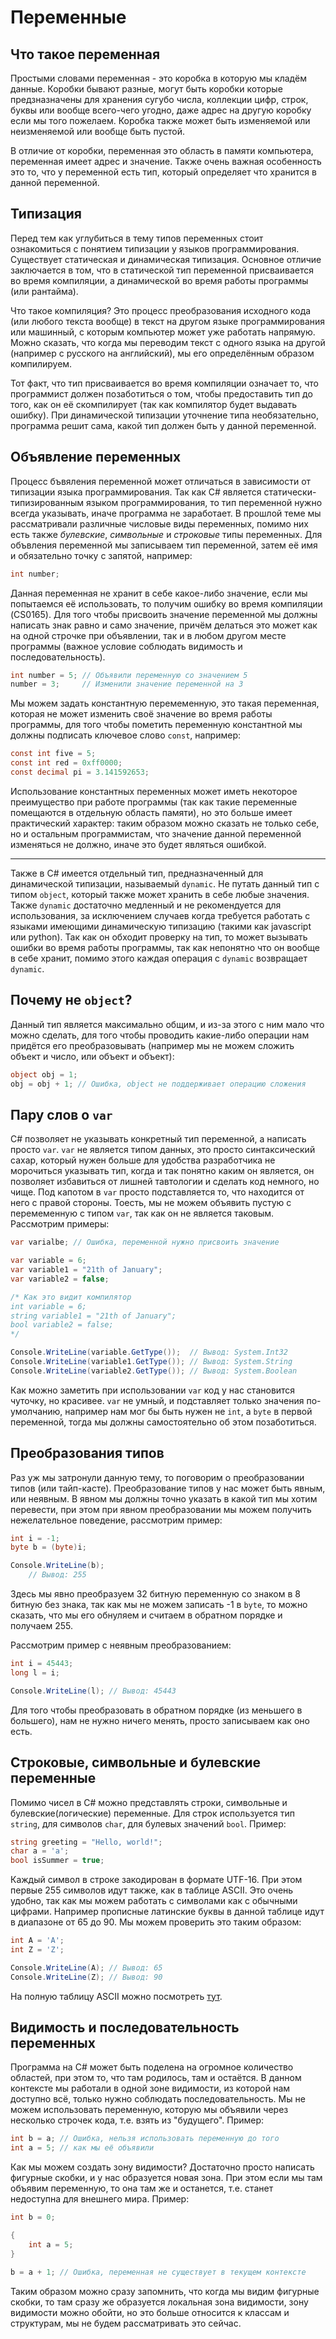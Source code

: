 # Переменные

## Что такое переменная

Простыми словами переменная - это коробка в которую мы кладём данные. Коробки бывают разные, могут быть коробки которые предзназначены для хранения сугубо числа, коллекции цифр, строк, буквы или вообще всего-чего угодно, даже адрес на другую коробку если мы того пожелаем. Коробка также может быть изменяемой или неизменяемой или вообще быть пустой.

В отличие от коробки, переменная это область в памяти компьютера, переменная имеет адрес и значение. Также очень важная особенность это то, что у переменной есть тип, который определяет что хранится в данной переменной.

## Типизация

Перед тем как углубиться в тему типов переменных стоит ознакомиться с понятием типизации у языков программирования. Существует статическая и динамическая типизация. Основное отличие заключается в том, что в статической тип переменной присваивается во время компиляции, а динамической во время работы программы (или рантайма).

Что такое компиляция? Это процесс преобразования исходного кода (или любого текста вообще) в текст на другом языке программирования или машинный, с которым компьютер может уже работать напрямую. Можно сказать, что когда мы переводим текст с одного языка на другой (например с русского на английский), мы его определённым образом компилируем.

Тот факт, что тип присваивается во время компиляции означает то, что программист должен позаботиться о том, чтобы предоставить тип до того, как он её скомпилирует (так как компилятор будет выдавать ошибку). При динамической типизации уточнение типа необязательно, программа решит сама, какой тип должен быть у данной переменной.

## Объявление переменных

Процесс бъвяления переменной может отличаться в зависимости от типизации языка программирования. Так как C# является статически-типизированным языком программирования, то тип переменной нужно всегда указывать, иначе программа не заработает. В прошлой теме мы рассматривали различные числовые виды переменных, помимо них есть также _булевские_, _символьные_ и _строковые_ типы переменных. Для объвления переменной мы записываем тип переменной, затем её имя и обязательно точку с запятой, например:

```csharp
int number;
```

Данная переменная не хранит в себе какое-либо значение, если мы попытаемся её использовать, то получим ошибку во время компиляции (CS0165). Для того чтобы присвоить значение переменной мы должны написать знак равно и само значение, причём делаться это может как на одной строчке при объявлении, так и в любом другом месте программы (важное условие соблюдать видимость и последовательность).

```csharp
int number = 5; // Объявили переменную со значением 5
number = 3;     // Изменили значение переменной на 3
```

Мы можем задать константную перемеменную, это такая переменная, которая не может изменить своё значение во время работы программы, для того чтобы пометить переменную константной мы должны подписать ключевое слово `const`, например:

```csharp
const int five = 5;
const int red = 0xff0000;
const decimal pi = 3.141592653;
```

Использование константных переменных может иметь некоторое преимущество при работе программы (так как такие переменные помещаются в отдельную область памяти), но это больше имеет практический характер: таким образом можно сказать не только себе, но и остальным программистам, что значение данной переменной изменяться не должно, иначе это будет являться ошибкой.

---

Также в C# имеется отдельный тип, предназначенный для динамической типизации, называемый `dynamic`. Не путать данный тип с типом `object`, который также может хранить в себе любые значения. Также `dynamic` достаточно медленный и не рекомендуется для использования, за исключением случаев когда требуется работать с языками имеющими динамическую типизацию (такими как javascript или python). Так как он обходит проверку на тип, то может вызывать ошибки во время работы программы, так как непонятно что он вообще в себе хранит, помимо этого каждая операция с `dynamic` возвращает `dynamic`.

## Почему не `object`?

Данный тип является максимально общим, и из-за этого с ним мало что можно сделать, для того чтобы проводить какие-либо операции нам придётся его преобразовывать (например мы не можем сложить объект и число, или объект и объект):

```csharp
object obj = 1;
obj = obj + 1; // Ошибка, object не поддерживает операцию сложения
```

## Пару слов о `var`

C# позволяет не указывать конкретный тип переменной, а написать просто `var`. `var` не является типом данных, это просто синтаксический сахар, который нужен больше для удобства разработчика не морочиться указывать тип, когда и так понятно каким он является, он позволяет избавиться от лишней тавтологии и сделать код немного, но чище. Под капотом в `var` просто подставляется то, что находится от него с правой стороны. Тоесть, мы не можем объявить пустую с перемеменную с типом `var`, так как он не является таковым. Рассмотрим примеры:

```csharp
var varialbe; // Ошибка, переменной нужно присвоить значение
```

```csharp
var variable = 6;
var variable1 = "21th of January";
var variable2 = false;

/* Как это видит компилятор
int variable = 6;
string variable1 = "21th of January";
bool variable2 = false;
*/

Console.WriteLine(variable.GetType());  // Вывод: System.Int32
Console.WriteLine(variable1.GetType()); // Вывод: System.String
Console.WriteLine(variable2.GetType()); // Вывод: System.Boolean
```

Как можно заметить при использовании `var` код у нас становится чуточку, но красивее. `var` не умный, и подставляет только значения по-умолчанию, например нам мог бы быть нужен не `int`, а `byte` в первой переменной, тогда мы должны самостоятельно об этом позаботиться.

## Преобразования типов

Раз уж мы затронули данную тему, то поговорим о преобразовании типов (или тайп-касте). Преобразование типов у нас может быть явным, или неявным. В явном мы должны точно указать в какой тип мы хотим перевести, при этом при явном преобразовании мы можем получить нежелательное поведение, рассмотрим пример:

```csharp
int i = -1;
byte b = (byte)i;

Console.WriteLine(b);
    // Вывод: 255
```

Здесь мы явно преобразуем 32 битную переменную со знаком в 8 битную без знака, так как мы не можем записать -1 в `byte`, то можно сказать, что мы его обнуляем и считаем в обратном порядке и получаем 255.

Рассмотрим пример с неявным преобразованием:

```csharp
int i = 45443;
long l = i;

Console.WriteLine(l); // Вывод: 45443
```

Для того чтобы преобразовать в обратном порядке (из меньшего в большего), нам не нужно ничего менять, просто записываем как оно есть.

## Строковые, символьные и булевские переменные

Помимо чисел в C# можно представлять строки, символьные и булевские(логические) переменные. Для строк используется тип `string`, для символов `char`, для булевых значений `bool`. Пример:

```csharp
string greeting = "Hello, world!";
char a = 'a';
bool isSummer = true;
```

Каждый символ в строке закодирован в формате UTF-16. При этом первые 255 символов идут также, как в таблице ASCII. Это очень удобно, так как мы можем работать с символами как с обычными цифрами. Например прописные латинские буквы в данной таблице идут в диапазоне от 65 до 90. Мы можем проверить это таким образом:

```csharp
int A = 'A';
int Z = 'Z';

Console.WriteLine(A); // Вывод: 65
Console.WriteLine(Z); // Вывод: 90
```

На полную таблицу ASCII можно посмотреть [тут](https://external-content.duckduckgo.com/iu/?u=https%3A%2F%2Fupload.wikimedia.org%2Fwikipedia%2Fcommons%2Fthumb%2Fd%2Fdd%2FASCII-Table.svg%2F1261px-ASCII-Table.svg.png&f=1&nofb=1).

## Видимость и последовательность переменных

Программа на C# может быть поделена на огромное количество областей, при этом то, что там родилось, там и остаётся. В данном контексте мы работали в одной зоне видимости, из которой нам доступно всё, только нужно соблюдать последовательность. Мы не можем использовать переменную, которую мы объявили через несколько строчек кода, т.е. взять из "будущего". Пример:

```csharp
int b = a; // Ошибка, нельзя использовать переменную до того
int a = 5; // как мы её объявили
```

Как мы можем создать зону видимости? Достаточно просто написать фигурные скобки, и у нас образуется новая зона. При этом если мы там объявим переменную, то она там же и останется, т.е. станет недоступна для внешнего мира. Пример:

```csharp
int b = 0;

{
	int a = 5;
}

b = a + 1; // Ошибка, переменная не существует в текущем контексте
```

Таким образом можно сразу запомнить, что когда мы видим фигурные скобки, то там сразу же образуется локальная зона видимости, зону видимости можно обойти, но это больше относится к классам и структурам, мы не будем рассматривать это сейчас.
